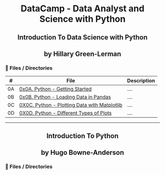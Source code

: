 <h1 align="center">DataCamp - Data Analyst and Science with Python </h1>

<h2 align="center">Introduction To Data Science with Python </h2>

<h2 align="center">by Hillary Green-Lerman </h2>

### :file_folder: Files / Directories

#|File|Description
---|---|---
0A|[0x0A. Python - Getting Started](./0x0A-getting_started)|....
0B|[0x0B. Python - Loading Data in Pandas](./0x0B-load_data_pandas)|....
0C|[0X0C. Python - Plotting Data with Matplotlib](./0x0C-plot_data_matplotlib)|....
0D|[0X0D. Python - Different Types of Plots](./0x0D-different_plots_types)|....
---

<h2 align="center">Introduction To Python </h2>

<h2 align="center">by Hugo Bowne-Anderson </h2>

### :file_folder: Files / Directories

